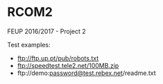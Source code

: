 # RCOM2
FEUP 2016/2017 - Project 2

Test examples:
- ftp://ftp.up.pt/pub/robots.txt
- ftp://speedtest.tele2.net/100MB.zip
- ftp://demo:password@test.rebex.net/readme.txt

